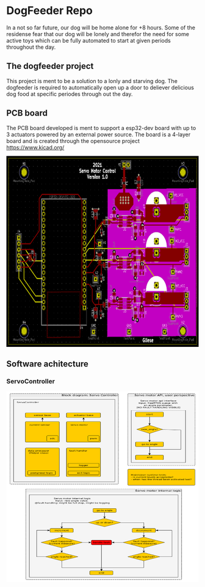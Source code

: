 # DogFeeder Repo

In a not so far future, our dog will be home alone for +8 hours.
Some of the residense fear that our dog will be lonely and therefor the need for some active toys which can be fully automated to start at given periods throughout the day.


## The dogfeeder project
This project is ment to be a solution to a lonly and starving dog. The dogfeeder is required to automatically open up a door to deliever delicious dog food at specific periodes through out the day.

## PCB board
The PCB board developed is ment to support a esp32-dev board with up to 3 actuators powered by an external power source. The board is a 4-layer board and is created through the opensource project https://www.kicad.org/

<p align="center">
  <img src="https://github.com/NGliese/Embedded/blob/master/baremetal/DogFeeder/Images/pcb_board.png" width="600" height="500">
</p>

## Software achitecture

### ServoController

<p align="center">
  <img src="https://github.com/NGliese/Embedded/blob/master/baremetal/DogFeeder/Docs/diagrams/DogFeeder diagrams.bmp" width="600" height="500">
</p>




